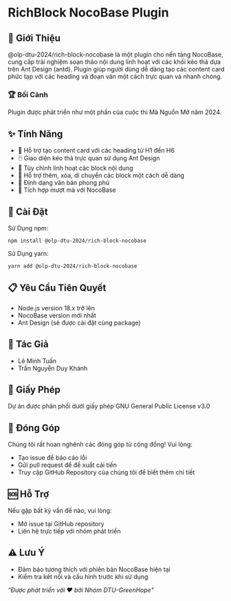 # RichBlock NocoBase Plugin
## 🌟 Giới Thiệu
@olp-dtu-2024/rich-block-nocobase là một plugin cho nền tảng NocoBase, cung cấp trải nghiệm soạn thảo nội dung linh hoạt với các khối kéo thả dựa trên Ant Design (antd). Plugin giúp người dùng dễ dàng tạo các content card phức tạp với các heading và đoạn văn một cách trực quan và nhanh chóng.
### 🏆 Bối Cảnh
Plugin được phát triển như một phần của cuộc thi Mã Nguồn Mở năm 2024.

## ✨ Tính Năng
- 📝 Hỗ trợ tạo content card với các heading từ H1 đến H6
- 🖱️ Giao diện kéo thả trực quan sử dụng Ant Design
- 🔧 Tùy chỉnh linh hoạt các block nội dung
- 🔀 Hỗ trợ thêm, xóa, di chuyển các block một cách dễ dàng
- 🎨 Định dạng văn bản phong phú
- 🔗 Tích hợp mượt mà với NocoBase

## 🚀 Cài Đặt
Sử Dụng npm:

```
npm install @olp-dtu-2024/rich-block-nocobase
```
Sử Dụng yarn:
```
yarn add @olp-dtu-2024/rich-block-nocobase
```
## 📋 Yêu Cầu Tiên Quyết
- Node.js version 18.x trở lên
- NocoBase version mới nhất
- Ant Design (sẽ được cài đặt cùng package)
## 👥 Tác Giả
- Lê Minh Tuấn
- Trần Nguyễn Duy Khánh
## 📄 Giấy Phép
Dự án được phân phối dưới giấy phép GNU General Public License v3.0
## 🤝 Đóng Góp
Chúng tôi rất hoan nghênh các đóng góp từ cộng đồng! Vui lòng:

- Tạo issue để báo cáo lỗi
- Gửi pull request để đề xuất cải tiến
- Truy cập GitHub Repository của chúng tôi để biết thêm chi tiết

## 🆘 Hỗ Trợ
Nếu gặp bất kỳ vấn đề nào, vui lòng:

- Mở issue tại GitHub repository
- Liên hệ trực tiếp với nhóm phát triển
## ⚠️ Lưu Ý
- Đảm bảo tương thích với phiên bản NocoBase hiện tại
- Kiểm tra kết nối và cấu hình trước khi sử dụng



*"Được phát triển với ❤️ bởi Nhóm DTU-GreenHope"*
